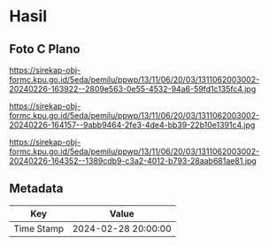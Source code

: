 # Hasil

## Foto C Plano

https://sirekap-obj-formc.kpu.go.id/5eda/pemilu/ppwp/13/11/06/20/03/1311062003002-20240226-163922--2809e563-0e55-4532-94a6-59fd1c135fc4.jpg

https://sirekap-obj-formc.kpu.go.id/5eda/pemilu/ppwp/13/11/06/20/03/1311062003002-20240226-164157--9abb9464-2fe3-4de4-bb39-22b10e1391c4.jpg

https://sirekap-obj-formc.kpu.go.id/5eda/pemilu/ppwp/13/11/06/20/03/1311062003002-20240226-164352--1389cdb9-c3a2-4012-b793-28aab681ae81.jpg


## Metadata

| Key        | Value               |
| ---------- | ------------------- |
| Time Stamp | 2024-02-28 20:00:00 |



